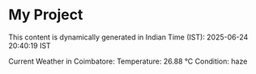 # My Project

This content is dynamically generated in Indian Time (IST): 2025-06-24 20:40:19 IST


Current Weather in Coimbatore:
Temperature: 26.88 °C
Condition: haze
